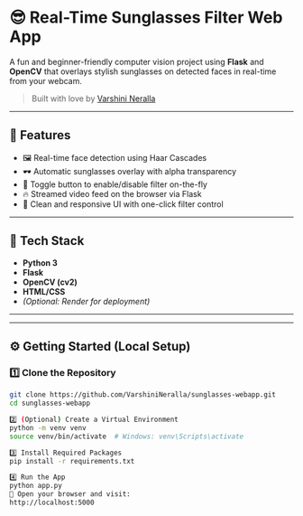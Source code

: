 # 😎 Real-Time Sunglasses Filter Web App

A fun and beginner-friendly computer vision project using **Flask** and **OpenCV** that overlays stylish sunglasses on detected faces in real-time from your webcam.

> Built with love by [Varshini Neralla](https://github.com/VarshiniNeralla)

---

## 🚀 Features

- 🖼️ Real-time face detection using Haar Cascades
- 🕶️ Automatic sunglasses overlay with alpha transparency
- 🧠 Toggle button to enable/disable filter on-the-fly
- 🔥 Streamed video feed on the browser via Flask
- 📱 Clean and responsive UI with one-click filter control

---

## 🧰 Tech Stack

- **Python 3**
- **Flask**
- **OpenCV (cv2)**
- **HTML/CSS**
- *(Optional: Render for deployment)*

---


---

## ⚙️ Getting Started (Local Setup)

### 1️⃣ Clone the Repository

```bash
git clone https://github.com/VarshiniNeralla/sunglasses-webapp.git
cd sunglasses-webapp

2️⃣ (Optional) Create a Virtual Environment
python -m venv venv
source venv/bin/activate  # Windows: venv\Scripts\activate

3️⃣ Install Required Packages
pip install -r requirements.txt

4️⃣ Run the App
python app.py
🔗 Open your browser and visit:
http://localhost:5000


